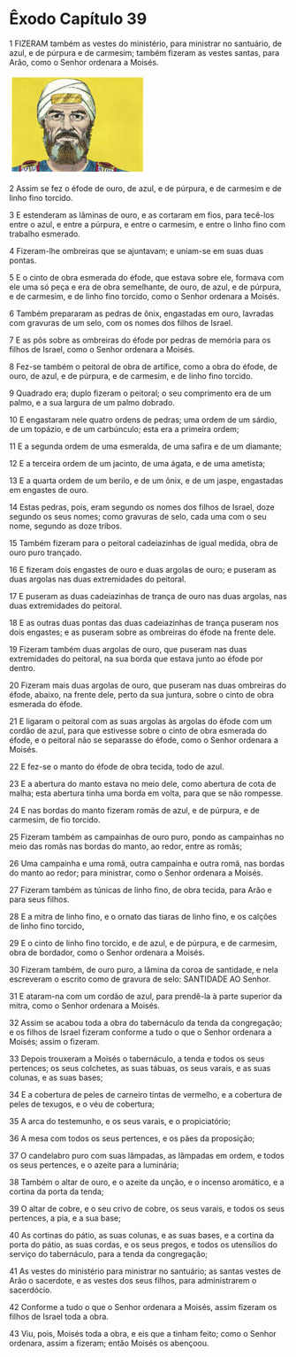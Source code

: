 # Êxodo Capítulo 39

1	FIZERAM também as vestes do ministério, para ministrar no santuário, de azul, e de púrpura e de carmesim; também fizeram as vestes santas, para Arão, como o Senhor ordenara a Moisés.

![](.img/02_Ex_39_01_RG.jpg)

2	Assim se fez o éfode de ouro, de azul, e de púrpura, e de carmesim e de linho fino torcido.

3	E estenderam as lâminas de ouro, e as cortaram em fios, para tecê-los entre o azul, e entre a púrpura, e entre o carmesim, e entre o linho fino com trabalho esmerado.

4	Fizeram-lhe ombreiras que se ajuntavam; e uniam-se em suas duas pontas.

5	E o cinto de obra esmerada do éfode, que estava sobre ele, formava com ele uma só peça e era de obra semelhante, de ouro, de azul, e de púrpura, e de carmesim, e de linho fino torcido, como o Senhor ordenara a Moisés.

6	Também prepararam as pedras de ônix, engastadas em ouro, lavradas com gravuras de um selo, com os nomes dos filhos de Israel.

7	E as pôs sobre as ombreiras do éfode por pedras de memória para os filhos de Israel, como o Senhor ordenara a Moisés.

8	Fez-se também o peitoral de obra de artífice, como a obra do éfode, de ouro, de azul, e de púrpura, e de carmesim, e de linho fino torcido.

9	Quadrado era; duplo fizeram o peitoral; o seu comprimento era de um palmo, e a sua largura de um palmo dobrado.

10	E engastaram nele quatro ordens de pedras; uma ordem de um sárdio, de um topázio, e de um carbúnculo; esta era a primeira ordem;

11	E a segunda ordem de uma esmeralda, de uma safira e de um diamante;

12	E a terceira ordem de um jacinto, de uma ágata, e de uma ametista;

13	E a quarta ordem de um berilo, e de um ônix, e de um jaspe, engastadas em engastes de ouro.

14	Estas pedras, pois, eram segundo os nomes dos filhos de Israel, doze segundo os seus nomes; como gravuras de selo, cada uma com o seu nome, segundo as doze tribos.

15	Também fizeram para o peitoral cadeiazinhas de igual medida, obra de ouro puro trançado.

16	E fizeram dois engastes de ouro e duas argolas de ouro; e puseram as duas argolas nas duas extremidades do peitoral.

17	E puseram as duas cadeiazinhas de trança de ouro nas duas argolas, nas duas extremidades do peitoral.

18	E as outras duas pontas das duas cadeiazinhas de trança puseram nos dois engastes; e as puseram sobre as ombreiras do éfode na frente dele.

19	Fizeram também duas argolas de ouro, que puseram nas duas extremidades do peitoral, na sua borda que estava junto ao éfode por dentro.

20	Fizeram mais duas argolas de ouro, que puseram nas duas ombreiras do éfode, abaixo, na frente dele, perto da sua juntura, sobre o cinto de obra esmerada do éfode.

21	E ligaram o peitoral com as suas argolas às argolas do éfode com um cordão de azul, para que estivesse sobre o cinto de obra esmerada do éfode, e o peitoral não se separasse do éfode, como o Senhor ordenara a Moisés.

22	E fez-se o manto do éfode de obra tecida, todo de azul.

23	E a abertura do manto estava no meio dele, como abertura de cota de malha; esta abertura tinha uma borda em volta, para que se não rompesse.

24	E nas bordas do manto fizeram romãs de azul, e de púrpura, e de carmesim, de fio torcido.

25	Fizeram também as campainhas de ouro puro, pondo as campainhas no meio das romãs nas bordas do manto, ao redor, entre as romãs;

26	Uma campainha e uma romã, outra campainha e outra romã, nas bordas do manto ao redor; para ministrar, como o Senhor ordenara a Moisés.

27	Fizeram também as túnicas de linho fino, de obra tecida, para Arão e para seus filhos.

28	E a mitra de linho fino, e o ornato das tiaras de linho fino, e os calções de linho fino torcido,

29	E o cinto de linho fino torcido, e de azul, e de púrpura, e de carmesim, obra de bordador, como o Senhor ordenara a Moisés.

30	Fizeram também, de ouro puro, a lâmina da coroa de santidade, e nela escreveram o escrito como de gravura de selo: SANTIDADE AO Senhor.

31	E ataram-na com um cordão de azul, para prendê-la à parte superior da mitra, como o Senhor ordenara a Moisés.

32	Assim se acabou toda a obra do tabernáculo da tenda da congregação; e os filhos de Israel fizeram conforme a tudo o que o Senhor ordenara a Moisés; assim o fizeram.

33	Depois trouxeram a Moisés o tabernáculo, a tenda e todos os seus pertences; os seus colchetes, as suas tábuas, os seus varais, e as suas colunas, e as suas bases;

34	E a cobertura de peles de carneiro tintas de vermelho, e a cobertura de peles de texugos, e o véu de cobertura;

35	A arca do testemunho, e os seus varais, e o propiciatório;

36	A mesa com todos os seus pertences, e os pães da proposição;

37	O candelabro puro com suas lâmpadas, as lâmpadas em ordem, e todos os seus pertences, e o azeite para a luminária;

38	Também o altar de ouro, e o azeite da unção, e o incenso aromático, e a cortina da porta da tenda;

39	O altar de cobre, e o seu crivo de cobre, os seus varais, e todos os seus pertences, a pia, e a sua base;

40	As cortinas do pátio, as suas colunas, e as suas bases, e a cortina da porta do pátio, as suas cordas, e os seus pregos, e todos os utensílios do serviço do tabernáculo, para a tenda da congregação;

41	As vestes do ministério para ministrar no santuário; as santas vestes de Arão o sacerdote, e as vestes dos seus filhos, para administrarem o sacerdócio.

42	Conforme a tudo o que o Senhor ordenara a Moisés, assim fizeram os filhos de Israel toda a obra.

43	Viu, pois, Moisés toda a obra, e eis que a tinham feito; como o Senhor ordenara, assim a fizeram; então Moisés os abençoou.


